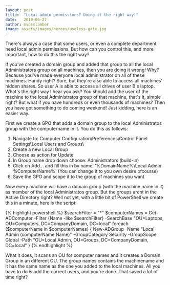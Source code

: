 ```yaml
---
layout: post
title:  "Local admin permissions? Doing it the right way!"
date:   2019-06-27
author: mvosslamber
image: assets/images/heroes/useless-gate.jpg
---
```

There's always a case that some users, or even a complete department need local admin permissions. But how can you control this, and more important, how to do this the right way?

If you've created a domain group and added that group to all the local Administrators group on all machines, then you are doing it wrong! Why? Because you've made everyone local administrator on all of these machines. Handy right? Sure, but they're also able to access all machines' hidden shares. So user A is able to access all drives of user B's laptop. What's the right way I hear you ask? You should add the user of the machine to the local Administratos group of that machine, that's it, simple right? But what if you have hundreds or even thousands of machines? Then you have got something to do coming weekend! Just kidding, here is an easier way.

First we create a GPO that adds a domain group to the local Administratos group with the computername in it. You do this as follows:

1. Navigate to: Computer Configuration\Preferences\Control Panel Settings\Local Users and Groups\
2. Create a new Local Group
3. Choose as action for Update
4. In Group name drop down choose: Administrators (build-in)
5. Click on Add... and fill this in by name: '%DomainName%\Local Admin %ComputerName%' (You can change it to you own desire ofcourse)
6. Save the GPO and scope it to the group of machines you want

Now every machine will have a domain group (with the machine name in it) as member of the local Administratos group. But the groups arent in the Active Directory right? Well not yet, with a little bit of PowerShell we create this in a minute, here is the script:

{% highlight powershell %}
$searchFilter = "*"
$computerNames = Get-ADComputer -Filter {Name -like $searchFilter} -SearchBase "OU=Laptops, OU=Computers, DC=CompanyDomain, DC=local"
foreach ($computerName in $computerNames) {
    New-ADGroup -Name "Local Admin $($computerName.Name)" -GroupCategory Security -GroupScope Global -Path "OU=Local Admin, OU=Groups, DC=CompanyDomain, DC=local"
    }
{% endhighlight %}

What it does, it scans an OU for computer names and it creates a Domain Group in an different OU. The group names contains the machinename and it has the same name as the one you added to the local machines. All you have to do is add the correct users, and you're done. That saved a lot of time right?